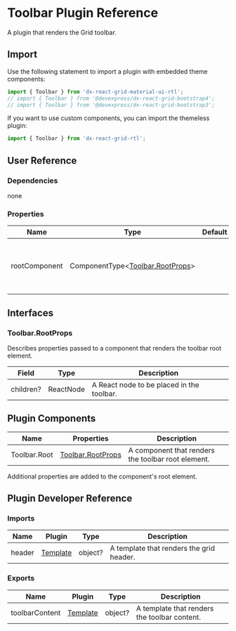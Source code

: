 # Toolbar Plugin Reference

A plugin that renders the Grid toolbar.

## Import

Use the following statement to import a plugin with embedded theme components:

```js
import { Toolbar } from 'dx-react-grid-material-ui-rtl';
// import { Toolbar } from '@devexpress/dx-react-grid-bootstrap4';
// import { Toolbar } from '@devexpress/dx-react-grid-bootstrap3';
```

If you want to use custom components, you can import the themeless plugin:

```js
import { Toolbar } from 'dx-react-grid-rtl';
```

## User Reference

### Dependencies

none

### Properties

Name | Type | Default | Description
-----|------|---------|------------
rootComponent | ComponentType&lt;[Toolbar.RootProps](#toolbarrootprops)&gt; | | A component that renders the toolbar root element.

## Interfaces

### Toolbar.RootProps

Describes properties passed to a component that renders the toolbar root element.

Field | Type | Description
------|------|------------
children? | ReactNode | A React node to be placed in the toolbar.

## Plugin Components

Name | Properties | Description
-----|------------|------------
Toolbar.Root | [Toolbar.RootProps](#toolbarrootprops) | A component that renders the toolbar root element.

Additional properties are added to the component's root element.

## Plugin Developer Reference

### Imports

Name | Plugin | Type | Description
-----|--------|------|------------
header | [Template](../../../dx-react-core/docs/reference/template.md) | object? | A template that renders the grid header.

### Exports

Name | Plugin | Type | Description
-----|--------|------|------------
toolbarContent | [Template](../../../dx-react-core/docs/reference/template.md) | object? | A template that renders the toolbar content.
